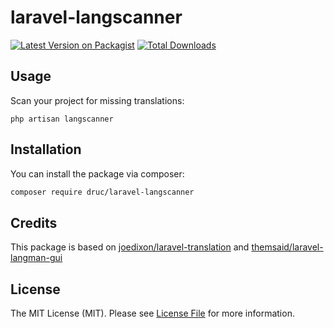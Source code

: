 # laravel-langscanner

[![Latest Version on Packagist](https://img.shields.io/packagist/v/druc/laravel-langscanner.svg?style=flat-square)](https://packagist.org/packages/druc/laravel-langscanner)
[![Total Downloads](https://img.shields.io/packagist/dt/druc/laravel-langscanner.svg?style=flat-square)](https://packagist.org/packages/druc/laravel-langscanner)

## Usage

Scan your project for missing translations:

```
php artisan langscanner
```

## Installation

You can install the package via composer:

```bash
composer require druc/laravel-langscanner
```

## Credits

This package is based on [joedixon/laravel-translation](https://github.com/joedixon/laravel-translation) and [themsaid/laravel-langman-gui](https://github.com/themsaid/laravel-langman-gui)

## License

The MIT License (MIT). Please see [License File](LICENSE.md) for more information.
